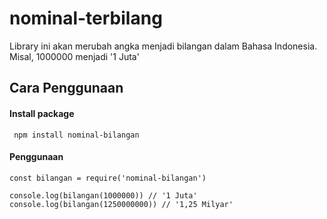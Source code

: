 # nominal-terbilang
Library ini akan merubah angka menjadi bilangan dalam Bahasa Indonesia. Misal, 1000000 menjadi '1 Juta'

## Cara Penggunaan

#### Install package

``` npm install nominal-bilangan```

#### Penggunaan

```
const bilangan = require('nominal-bilangan')

console.log(bilangan(1000000)) // '1 Juta'
console.log(bilangan(1250000000)) // '1,25 Milyar'
```